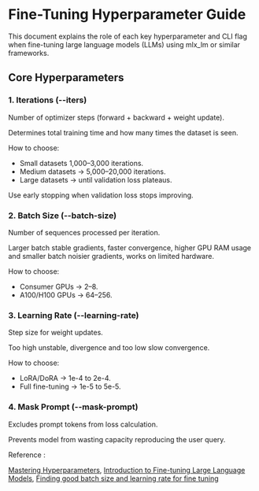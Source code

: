 # Fine-Tuning Hyperparameter Guide

This document explains the role of each key hyperparameter and CLI flag when fine-tuning large language models (LLMs) using mlx_lm or similar frameworks.

## Core Hyperparameters

### 1. Iterations (--iters)

Number of optimizer steps (forward + backward + weight update).

Determines total training time and how many times the dataset is seen.

How to choose:
* Small datasets 1,000–3,000 iterations.
* Medium datasets → 5,000–20,000 iterations.
* Large datasets → until validation loss plateaus.

Use early stopping when validation loss stops improving.

### 2. Batch Size (--batch-size)

Number of sequences processed per iteration.

Larger batch stable gradients, faster convergence, higher GPU RAM usage and smaller batch noisier gradients, works on limited hardware.

How to choose:
* Consumer GPUs → 2–8.
* A100/H100 GPUs → 64–256.

### 3. Learning Rate (--learning-rate)

Step size for weight updates.

Too high unstable, divergence and too low slow convergence.

How to choose:
* LoRA/DoRA → 1e-4 to 2e-4.
* Full fine-tuning → 1e-5 to 5e-5.

### 4. Mask Prompt (--mask-prompt)

Excludes prompt tokens from loss calculation.

Prevents model from wasting capacity reproducing the user query.

Reference :

[Mastering Hyperparameters](https://medium.com/%40sanjay_dutta/mastering-hyperparameters-learning-rate-batch-size-and-more-e3b4df6624dc),
[Introduction to Fine-tuning Large Language Models](https://www.stephendiehl.com/posts/training_llms/?utm_source=chatgpt.com),
[Finding good batch size and learning rate for fine tuning](https://discuss.huggingface.co/t/finding-good-batch-size-and-learning-rate-for-fine-tuning/14070?utm_source=chatgpt.com)
